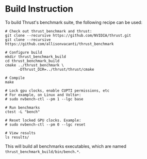 # Build Instruction

To build Thrust's benchmark suite, the following recipe can be used:

```
# Check out thrust_benchmark and thrust:
git clone --recursive https://github.com/NVIDIA/thrust.git
git clone --recursive https://github.com/allisonvacanti/thrust_benchmark

# Configure build
mkdir thrust_benchmark_build
cd thrust_benchmark_build
cmake ../thrust_benchmark \
      -DThrust_DIR=../thrust/thrust/cmake

# Compile
make

# Lock gpu clocks, enable CUPTI permissions, etc
# For example, on Linux and Volta+:
# sudo nvbench-ctl --pm 1 --lgc base

# Run benchmarks
ctest -L "bench"

# Reset locked GPU clocks. Example:
# sudo nvbench-ctl --pm 0 --lgc reset

# View results
ls results/
```

This will build all benchmarks executables, which are named
`thrust_benchmark_build/bin/bench.*`.
